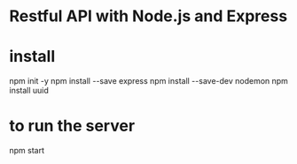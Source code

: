 # Restful API with Node.js and Express

# install

npm init -y
npm install --save express
npm install --save-dev nodemon
npm install uuid

# to run the server

npm start
